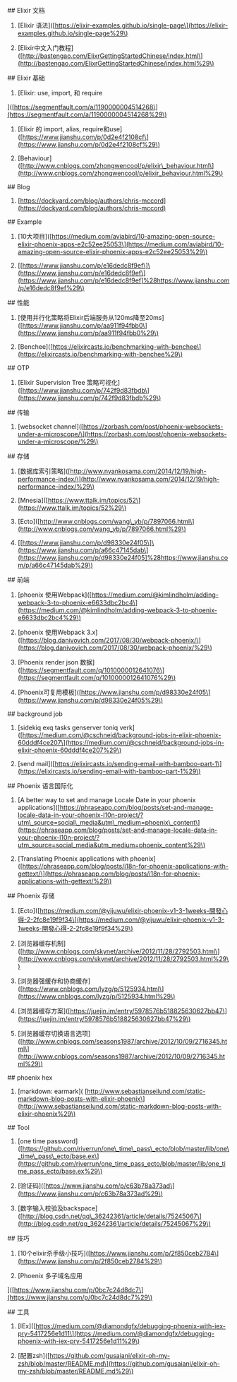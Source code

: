 

\#\# Elixir 文档

1. \[Elixir 语法\]\([https://elixir-examples.github.io/single-page\](https://elixir-examples.github.io/single-page%29\)

2. \[Elixir中文入门教程\]\([http://bastengao.com/ElixrGettingStartedChinese/index.html\](http://bastengao.com/ElixrGettingStartedChinese/index.html%29\)

\#\# Elixir 基础

1. \[Elixir: use, import, 和 require

\]\([https://segmentfault.com/a/1190000004514268\](https://segmentfault.com/a/1190000004514268%29\)

1. \[Elixir 的 import, alias, require和use\]\([https://www.jianshu.com/p/0d2e4f2108cf\](https://www.jianshu.com/p/0d2e4f2108cf%29\)

2. \[Behaviour\]\([http://www.cnblogs.com/zhongwencool/p/elixir\_behaviour.html\](http://www.cnblogs.com/zhongwencool/p/elixir_behaviour.html%29\)

\#\# Blog

1. [https://dockyard.com/blog/authors/chris-mccord](https://dockyard.com/blog/authors/chris-mccord)

\#\# Example

1. \[10大项目\]\([https://medium.com/aviabird/10-amazing-open-source-elixir-phoenix-apps-e2c52ee25053\](https://medium.com/aviabird/10-amazing-open-source-elixir-phoenix-apps-e2c52ee25053%29\)

2. \[[https://www.jianshu.com/p/e16dedc8f9ef\]\(https://www.jianshu.com/p/e16dedc8f9ef\](https://www.jianshu.com/p/e16dedc8f9ef]%28https://www.jianshu.com/p/e16dedc8f9ef%29\)

\#\# 性能

1. \[使用并行化策略将Elixir后端服务从120ms降至20ms\]\([https://www.jianshu.com/p/aa911f94fbb0\](https://www.jianshu.com/p/aa911f94fbb0%29\)

2. \[Benchee\]\([https://elixircasts.io/benchmarking-with-benchee\](https://elixircasts.io/benchmarking-with-benchee%29\)

\#\# OTP

1. \[Elixir Supervision Tree 策略可视化\]\([https://www.jianshu.com/p/742f9d83fbdb\](https://www.jianshu.com/p/742f9d83fbdb%29\)

\#\# 传输

1. \[websocket channel\]\([https://zorbash.com/post/phoenix-websockets-under-a-microscope/\](https://zorbash.com/post/phoenix-websockets-under-a-microscope/%29\)

\#\# 存储

1. \[数据库索引策略\]\([http://www.nyankosama.com/2014/12/19/high-performance-index/\](http://www.nyankosama.com/2014/12/19/high-performance-index/%29\)

2. \[Mnesia\]\([https://www.ttalk.im/topics/52\](https://www.ttalk.im/topics/52%29\)

3. \[Ecto\]\([http://www.cnblogs.com/wang\_yb/p/7897066.html\](http://www.cnblogs.com/wang_yb/p/7897066.html%29\)

4. \[[https://www.jianshu.com/p/d98330e24f05\]\(https://www.jianshu.com/p/a66c47145dab\](https://www.jianshu.com/p/d98330e24f05]%28https://www.jianshu.com/p/a66c47145dab%29\)

\#\# 前端

1. \[phoenix 使用Webpack\]\([https://medium.com/@kimlindholm/adding-webpack-3-to-phoenix-e6633dbc2bc4\](https://medium.com/@kimlindholm/adding-webpack-3-to-phoenix-e6633dbc2bc4%29\)

2. \[phoenix 使用Webpack 3.x\]\([https://blog.danivovich.com/2017/08/30/webpack-phoenix/\](https://blog.danivovich.com/2017/08/30/webpack-phoenix/%29\)

3. \[Phoenix render json 数据\]\([https://segmentfault.com/q/1010000012641076\](https://segmentfault.com/q/1010000012641076%29\)

4. \[Phoenix可复用模板\]\([https://www.jianshu.com/p/d98330e24f05\](https://www.jianshu.com/p/d98330e24f05%29\)

\#\# background job

1. \[sidekiq exq  tasks  genserver toniq verk\]\([https://medium.com/@cschneid/background-jobs-in-elixir-phoenix-60dddf4ce207\](https://medium.com/@cschneid/background-jobs-in-elixir-phoenix-60dddf4ce207%29\)

2. \[send mail\]\([https://elixircasts.io/sending-email-with-bamboo-part-1\](https://elixircasts.io/sending-email-with-bamboo-part-1%29\)

\#\# Phoenix 语言国际化

1. \[A better way to set and manage Locale Date in your phoenix applications\]\([https://phraseapp.com/blog/posts/set-and-manage-locale-data-in-your-phoenix-l10n-project/?utm\_source=social\_media&utm\_medium=phoenix\_content\](https://phraseapp.com/blog/posts/set-and-manage-locale-data-in-your-phoenix-l10n-project/?utm_source=social_media&utm_medium=phoenix_content%29\)

2. \[Translating Phoenix applications with phoenix\]\([https://phraseapp.com/blog/posts/i18n-for-phoenix-applications-with-gettext/\](https://phraseapp.com/blog/posts/i18n-for-phoenix-applications-with-gettext/%29\)

\#\# Phoenix 存储

1. \[Ecto\]\([https://medium.com/@yijuwu/elixir-phoenix-v1-3-1weeks-開發心得-2-2fc8e19f9f34\](https://medium.com/@yijuwu/elixir-phoenix-v1-3-1weeks-開發心得-2-2fc8e19f9f34%29\)

2. \[浏览器缓存机制\]\([http://www.cnblogs.com/skynet/archive/2012/11/28/2792503.html\](http://www.cnblogs.com/skynet/archive/2012/11/28/2792503.html%29\)

3. \[浏览器强缓存和协商缓存\]\([https://www.cnblogs.com/lyzg/p/5125934.html\](https://www.cnblogs.com/lyzg/p/5125934.html%29\)

4. \[浏览器缓存方案\]\([https://juejin.im/entry/5978576b518825630627bb47\](https://juejin.im/entry/5978576b518825630627bb47%29\)

5. \[浏览器缓存切换语言选项\]\([http://www.cnblogs.com/seasons1987/archive/2012/10/09/2716345.html\](http://www.cnblogs.com/seasons1987/archive/2012/10/09/2716345.html%29\)

\#\# phoenix hex

1. \[markdown: earmark\]\( [http://www.sebastianseilund.com/static-markdown-blog-posts-with-elixir-phoenix\](http://www.sebastianseilund.com/static-markdown-blog-posts-with-elixir-phoenix%29\)

\#\# Tool

1. \[one time password\]\([https://github.com/riverrun/one\_time\_pass\_ecto/blob/master/lib/one\_time\_pass\_ecto/base.ex\](https://github.com/riverrun/one_time_pass_ecto/blob/master/lib/one_time_pass_ecto/base.ex%29\)

2. \[验证码\]\([https://www.jianshu.com/p/c63b78a373ad\](https://www.jianshu.com/p/c63b78a373ad%29\)

3. \[数字输入校验及backspace\]\([http://blog.csdn.net/qq\_36242361/article/details/75245067\](http://blog.csdn.net/qq_36242361/article/details/75245067%29\)

\#\# 技巧

1. \[10个elixir杀手级小技巧\]\([https://www.jianshu.com/p/2f850ceb2784\](https://www.jianshu.com/p/2f850ceb2784%29\)

2. \[Phoenix 多子域名应用

\]\([https://www.jianshu.com/p/0bc7c24d8dc7\](https://www.jianshu.com/p/0bc7c24d8dc7%29\)

\#\# 工具

1. \[IEx\]\([https://medium.com/@diamondgfx/debugging-phoenix-with-iex-pry-5417256e1d11\](https://medium.com/@diamondgfx/debugging-phoenix-with-iex-pry-5417256e1d11%29\)

2. \[配置zsh\]\([https://github.com/gusaiani/elixir-oh-my-zsh/blob/master/README.md\](https://github.com/gusaiani/elixir-oh-my-zsh/blob/master/README.md%29\)



